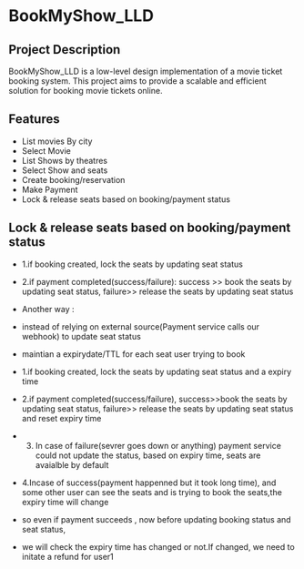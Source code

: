 # BookMyShow_LLD

## Project Description
BookMyShow_LLD is a low-level design implementation of a movie ticket booking system. This project aims to provide a scalable and efficient solution for booking movie tickets online.

## Features
- List movies By city
- Select Movie
- List Shows by theatres
- Select Show and seats
- Create booking/reservation
- Make Payment
- Lock & release seats based on booking/payment status

## Lock & release seats based on booking/payment status
- 1.if booking created, lock the seats by updating seat status
- 2.if payment completed(success/failure): success >> book the seats by updating seat status, failure>> release the seats by updating seat status

- Another way :
- instead of relying on external source(Payment service calls our webhook) to update seat status
- maintian a expirydate/TTL for each seat user trying to book
- 1.if booking created, lock the seats by updating seat status and a expiry time
- 2.if payment completed(success/failure), success>>book the seats by updating seat status, failure>> release the seats by updating seat status and reset expiry time
- 3. In case of failure(sevrer goes down or anything) payment service could not update the status, based on expiry time, seats are avaialble by default 
- 4.Incase of success(payment happenned but it took long time), and some other user can see the seats and is trying to book the seats,the expiry time will change
- so even if payment succeeds , now before updating booking status and seat status, 
- we will check the expiry time has changed or not.If changed, we need to initate a refund for user1